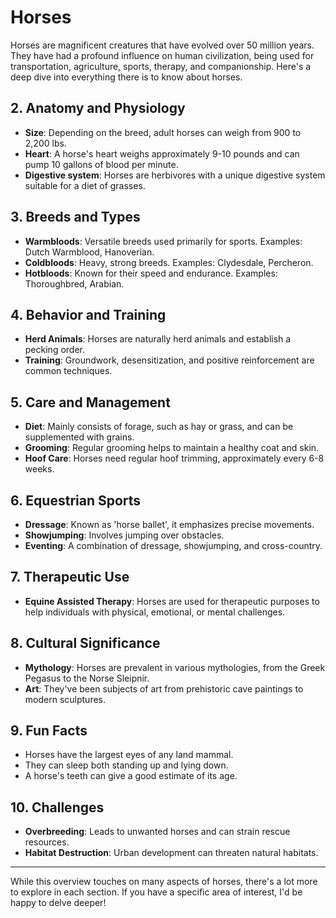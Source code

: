 # Horses

Horses are magnificent creatures that have evolved over 50 million years. They have had a profound influence on human civilization, being used for transportation, agriculture, sports, therapy, and companionship. Here's a deep dive into everything there is to know about horses.


## 2. Anatomy and Physiology

- **Size**: Depending on the breed, adult horses can weigh from 900 to 2,200 lbs.
- **Heart**: A horse's heart weighs approximately 9-10 pounds and can pump 10 gallons of blood per minute.
- **Digestive system**: Horses are herbivores with a unique digestive system suitable for a diet of grasses.

## 3. Breeds and Types

- **Warmbloods**: Versatile breeds used primarily for sports. Examples: Dutch Warmblood, Hanoverian.
- **Coldbloods**: Heavy, strong breeds. Examples: Clydesdale, Percheron.
- **Hotbloods**: Known for their speed and endurance. Examples: Thoroughbred, Arabian.

## 4. Behavior and Training

- **Herd Animals**: Horses are naturally herd animals and establish a pecking order.
- **Training**: Groundwork, desensitization, and positive reinforcement are common techniques.

## 5. Care and Management

- **Diet**: Mainly consists of forage, such as hay or grass, and can be supplemented with grains.
- **Grooming**: Regular grooming helps to maintain a healthy coat and skin.
- **Hoof Care**: Horses need regular hoof trimming, approximately every 6-8 weeks.

## 6. Equestrian Sports

- **Dressage**: Known as 'horse ballet', it emphasizes precise movements.
- **Showjumping**: Involves jumping over obstacles.
- **Eventing**: A combination of dressage, showjumping, and cross-country.

## 7. Therapeutic Use

- **Equine Assisted Therapy**: Horses are used for therapeutic purposes to help individuals with physical, emotional, or mental challenges.

## 8. Cultural Significance

- **Mythology**: Horses are prevalent in various mythologies, from the Greek Pegasus to the Norse Sleipnir.
- **Art**: They've been subjects of art from prehistoric cave paintings to modern sculptures.

## 9. Fun Facts

- Horses have the largest eyes of any land mammal.
- They can sleep both standing up and lying down.
- A horse's teeth can give a good estimate of its age.

## 10. Challenges

- **Overbreeding**: Leads to unwanted horses and can strain rescue resources.
- **Habitat Destruction**: Urban development can threaten natural habitats.

---

While this overview touches on many aspects of horses, there's a lot more to explore in each section. If you have a specific area of interest, I'd be happy to delve deeper!

